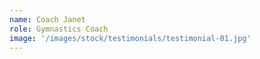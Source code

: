 ```yaml
---
name: Coach Janet
role: Gymnastics Coach
image: '/images/stock/testimonials/testimonial-01.jpg'
---
```

